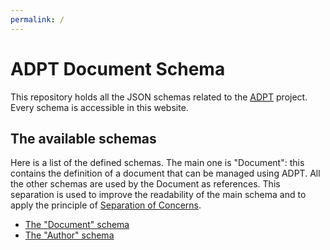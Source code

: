```yaml
---
permalink: /
---
```


# ADPT Document Schema

This repository holds all the JSON schemas related to the <a
href="https://espositoandrea.github.io/adpt.github.io"><abbr title="AsciiDoc
Publishing Toolbox">ADPT</abbr></a> project. Every schema is accessible in this
website.

## The available schemas

Here is a list of the defined schemas. The main one is "Document": this contains
the definition of a document that can be managed using ADPT. All the other
schemas are used by the Document as references. This separation is used to
improve the readability of the main schema and to apply the principle of <a
href="https://en.wikipedia.org/wiki/Separation_of_concerns" target="_blank"
rel="noopener noreferrer">Separation of Concerns</a>.

- [The "Document" schema](document.schema.json)
- [The "Author" schema](author.schema.json)
